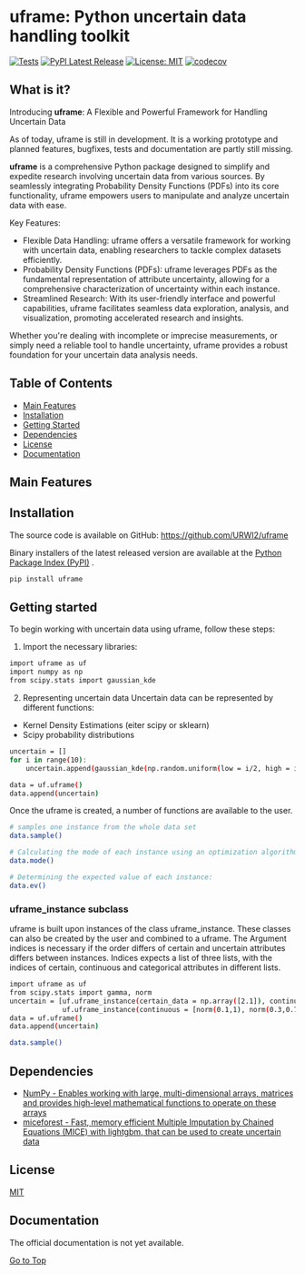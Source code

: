 # uframe: Python uncertain data handling toolkit
[![Tests](https://github.com/URWI2/uframe/actions/workflows/tests.yml/badge.svg)](https://github.com/URWI2/uframe/actions/workflows/tests.yml)
[![PyPI Latest Release](https://img.shields.io/pypi/v/uframe.svg)](https://pypi.org/project/uframe/)
[![License: MIT](https://img.shields.io/badge/License-MIT-yellow.svg)](https://opensource.org/licenses/MIT)
[![codecov](https://codecov.io/gh/URWI2/uframe/branch/main/graph/badge.svg?token=BQJ6FYZIWR)](https://codecov.io/gh/URWI2/uframe)

## What is it?

Introducing **uframe**: A Flexible and Powerful Framework for Handling Uncertain Data

As of today, uframe is still in development. It is a working prototype and planned features, bugfixes, tests and documentation are partly still missing. 

**uframe** is a comprehensive Python package designed to simplify and expedite research involving uncertain data from various sources.
By seamlessly integrating Probability Density Functions (PDFs) into its core functionality, uframe empowers users to manipulate and analyze uncertain data with ease.

Key Features:

- Flexible Data Handling: uframe offers a versatile framework for working with uncertain data, enabling researchers to tackle complex datasets efficiently.
- Probability Density Functions (PDFs): uframe leverages PDFs as the fundamental representation of attribute uncertainty, allowing for a comprehensive characterization of uncertainty within each instance.
- Streamlined Research: With its user-friendly interface and powerful capabilities, uframe facilitates seamless data exploration, analysis, and visualization, promoting accelerated research and insights.

Whether you're dealing with incomplete or imprecise measurements, or simply need a reliable tool to handle uncertainty, uframe provides a robust foundation for your uncertain data analysis needs.

## Table of Contents

- [Main Features](#main-features)
- [Installation](#Installation)
- [Getting Started](#Getting-started)
- [Dependencies](#dependencies)
- [License](#license)
- [Documentation](#documentation)

## Main Features


## Installation
The source code is available on GitHub:
https://github.com/URWI2/uframe

Binary installers of the latest released version are available at the [Python
Package Index (PyPI)](https://pypi.org/project/uframe) .


```sh
pip install uframe
```


## Getting started


To begin working with uncertain data using uframe, follow these steps:

1. Import the necessary libraries:
```sh
import uframe as uf 
import numpy as np
from scipy.stats import gaussian_kde
```
2. Representing uncertain data
Uncertain data can be represented by different functions: 
- Kernel Density Estimations (eiter scipy or sklearn)
- Scipy probability distributions 

```sh
uncertain = []
for i in range(10): 
    uncertain.append(gaussian_kde(np.random.uniform(low = i/2, high = i+1, size= 100)))

data = uf.uframe()
data.append(uncertain)
```

Once the uframe is created, a number of functions are available to the user. 

```sh
# samples one instance from the whole data set
data.sample()

# Calculating the mode of each instance using an optimization algorithm
data.mode()

# Determining the expected value of each instance:
data.ev()

```




### uframe_instance subclass 
uframe is built upon instances of the class uframe_instance. These classes can also be created by the user and combined to a uframe. 
The Argument indices is necessary if the order differs of certain and uncertain attributes differs between instances. 
Indices expects a list of three lists, with the indices of certain, continuous and categorical attributes in different lists.  
```sh
import uframe as uf
from scipy.stats import gamma, norm
uncertain = [uf.uframe_instance(certain_data = np.array([2.1]), continuous = [norm(0.2,1), gamma(0.3)], indices = [[1],[0,2],[]]),
             uf.uframe_instance(continuous = [norm(0.1,1), norm(0.3,0.7), gamma(1)], indices = [[],[1,0,2],[]])]
data = uf.uframe()
data.append(uncertain)

data.sample()
```




## Dependencies
- [NumPy - Enables working with large, multi-dimensional arrays, matrices and provides high-level mathematical functions to operate on these arrays](https://www.numpy.org)
- [miceforest - Fast, memory efficient Multiple Imputation by Chained Equations (MICE) with lightgbm, that can be used to create uncertain data](https://pypi.org/project/miceforest/)

## License
[MIT](LICENSE)

## Documentation
The official documentation is not yet available. 

[Go to Top](#table-of-contents)
